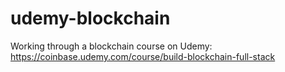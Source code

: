 # udemy-blockchain
Working through a blockchain course on Udemy: https://coinbase.udemy.com/course/build-blockchain-full-stack
